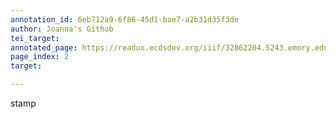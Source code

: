 ```yaml
---
annotation_id: 6eb712a9-6f86-45d1-bae7-a2b31d35f3de
author: Joanna's Github
tei_target: 
annotated_page: https://readux.ecdsdev.org/iiif/32862204.5243.emory.edu/canvas/32862204.5243.emory.edu$2
page_index: 2
target: 

---
```

<p>stamp</p>